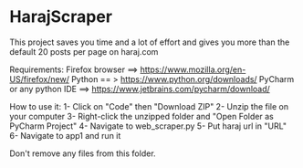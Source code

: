 # HarajScraper
This project saves you time and a lot of effort and gives you more than the default 20 posts per page on haraj.com 

Requirements:
Firefox browser ==> https://www.mozilla.org/en-US/firefox/new/
Python == > https://www.python.org/downloads/
PyCharm or any python IDE ==> https://www.jetbrains.com/pycharm/download/

How to use it: 
1- Click on "Code" then "Download ZIP" 
2- Unzip the file on your computer 
3- Right-click the unzipped folder and "Open Folder as PyCharm Project" 
4- Navigate to web_scraper.py 
5- Put haraj url in "URL" 
6- Navigate to app1 and run it

Don't remove any files from this folder.
